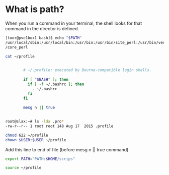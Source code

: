 # What is path?
When you run a command in your terminal, the shell looks for that command in the director is defined.

```bash
[toor@pve1box1 bash]$ echo "$PATH"  
/usr/local/sbin:/usr/local/bin:/usr/bin:/usr/bin/site_perl:/usr/bin/vendor_perl:/usr/bin  
/core_perl
```
```bash
cat ~/profile
```
```bash
         
        # ~/.profile: executed by Bourne-compatible login shells.
         
        if [ "$BASH" ]; then
          if [ -f ~/.bashrc ]; then
            . ~/.bashrc
          fi
        fi
         
        mesg n || true
         
```
```bash
root@slax:~# ls -lda .pro* 
-rw-r--r-- 1 root root 148 Aug 17  2015 .profile

```
```bash
chmod 622 ~/profile
chown $USER:$USER ~/profile
```
Add this line to end of file (before mesg n || true command)
```bash
export PATH="PATH:$HOME/scrips"
```
```bash
source ~/profile
```